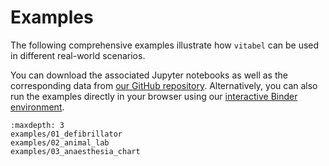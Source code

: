# Examples

The following comprehensive examples illustrate how `vitabel` can be
used in different real-world scenarios.

You can download the associated Jupyter notebooks as well as the
corresponding data from [our GitHub repository](https://github.com/UniGrazMath/vitabel/tree/main/examples).
Alternatively, you can also run the examples directly in your
browser using our
[interactive Binder environment](https://mybinder.org/v2/gh/UniGrazMath/vitabel/main?urlpath=%2Flab%2Ftree%2Fexamples).

```{toctree}
:maxdepth: 3
examples/01_defibrillator
examples/02_animal_lab
examples/03_anaesthesia_chart
```

